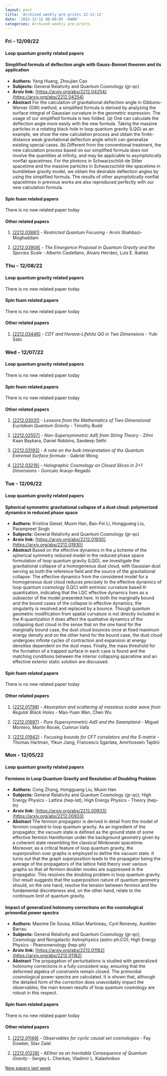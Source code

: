 ```yaml
---
layout: post
title: 'Archived weekly pre-prints 22-12-12'
date: '2022-12-12 08:00:05 -0400'
categories: Archived weekly pre-prints
---
```



### Fri - 12/09/22

#### Loop quantum gravity related papers

#### **Simplified formula of deflection angle with Gauss-Bonnet theorem and its  application**
 - **Authors:** Yang Huang, Zhoujian Cao
 - **Subjects:** General Relativity and Quantum Cosmology (gr-qc)
 - **Arxiv link:** [https://arxiv.org/abs/2212.04254](https://arxiv.org/abs/2212.04254)
 - **Abstract**
 For the calculation of gravitational deflection angle in Gibbons-Werner (GW) method, a simplified formula is derived by analyzing the surface integral of Gaussian curvature in the geometric expression. The usage of our simplified formula is two folded. (a) One can calculate the deflection angle more easily with the new formula. Taking the massive particles in a rotating black hole in loop quantum gravity (LQG) as an example, we show the new calculation process and obtain the finite-distance weak gravitational deflection angle which can generalize existing special cases. (b) Different from the conventional treatment, the new calculation process based on our simplified formula does not involve the quantities at infinity, and may be applicable to asymptotically nonflat spacetimes. For the photons in Schwarzschild-de Sitter spacetime and the massive particles in Schwarzschild-like spacetime in bumblebee gravity model, we obtain the desirable deflection angles by using the simplified formula. The results of other asymptotically nonflat spacetimes in previous works are also reproduced perfectly with our new calculation formula. 

#### Spin foam related papers

There is no new related paper today 



#### Other related papers

1. [[2212.03881]](https://arxiv.org/abs/2212.03881) - *Restricted Quantum Focusing* - Arvin Shahbazi-Moghaddam

1. [[2212.03908]](https://arxiv.org/abs/2212.03908) - *The Emergence Proposal in Quantum Gravity and the Species Scale* - Alberto Castellano, Alvaro Herráez, Luis E. Ibáñez



### Thu - 12/08/22

#### Loop quantum gravity related papers

There is no new related paper today 

#### Spin foam related papers

There is no new related paper today 



#### Other related papers

1. [[2212.03446]](https://arxiv.org/abs/2212.03446) - *CDT and Horava-Lifshitz QG in Two Dimensions* - Yuki Sato



### Wed - 12/07/22

#### Loop quantum gravity related papers

There is no new related paper today 

#### Spin foam related papers

There is no new related paper today 



#### Other related papers

1. [[2212.03031]](https://arxiv.org/abs/2212.03031) - *Lessons from the Mathematics of Two-Dimensional Euclidean Quantum  Gravity* - Timothy Budd

1. [[2212.02557]](https://arxiv.org/abs/2212.02557) - *Non-Supersymmetric AdS from String Theory* - Zihni Kaan Baykara, Daniel Robbins, Savdeep Sethi

1. [[2212.03193]](https://arxiv.org/abs/2212.03193) - *A note on the bulk interpretation of the Quantum Extremal Surface  formula* - Gabriel Wong

1. [[2212.03219]](https://arxiv.org/abs/2212.03219) - *Holographic Cosmology on Closed Slices in 2+1 Dimensions* - Goncalo Araujo-Regado



### Tue - 12/06/22

#### Loop quantum gravity related papers

#### **Spherical symmetric gravitational collapse of a dust cloud: polymerized  dynamics in reduced phase space**
 - **Authors:** Kristina Giesel, Muxin Han, Bao-Fei Li, Hongguang Liu, Parampreet Singh
 - **Subjects:** General Relativity and Quantum Cosmology (gr-qc)
 - **Arxiv link:** [https://arxiv.org/abs/2212.01930](https://arxiv.org/abs/2212.01930)
 - **Abstract**
 Based on the effective dynamics in the $\bar \mu$ scheme of the spherical symmetry reduced model in the reduced phase space formulation of loop quantum gravity (LQG), we investigate the gravitational collapse of a homogeneous dust cloud, with Gaussian dust serving as both the reference field and the source of the gravitational collapse. The effective dynamics from the considered model for a homogeneous dust cloud reduces precisely to the effective dynamics of loop quantum cosmology (LQC) with extrinsic curvature based K-quantization, indicating that the LQC effective dynamics lives as a subsector of the model presented here. In both the marginally bound and the bound cases of the collapse in effective dynamics, the singularity is resolved and replaced by a bounce. Though quantum geometric modification from spatial curvature is not directly included in the K-quantization it does affect the qualitative dynamics of the collapsing dust cloud in the sense that on the one hand for the marginally bound case, the dust cloud bounces once at fixed maximum energy density and on the other hand for the bound case, the dust cloud undergoes infinite cycles of contraction and expansion at energy densities dependent on the dust mass. Finally, the mass threshold for the formation of a trapped surface in each case is found and the matching conditions between the interior collapsing spacetime and an effective exterior static solution are discussed. 

#### Spin foam related papers

There is no new related paper today 



#### Other related papers

1. [[2212.01798]](https://arxiv.org/abs/2212.01798) - *Absorption and scattering of massless scalar wave from Regular Black  Holes* - Mao-Yuan Wan, Chen Wu

1. [[2212.01697]](https://arxiv.org/abs/2212.01697) - *Pure Supersymmetric AdS and the Swampland* - Miguel Montero, Martin Rocek, Cumrun Vafa

1. [[2212.01942]](https://arxiv.org/abs/2212.01942) - *Focusing bounds for CFT correlators and the S-matrix* - Thomas Hartman, Yikun Jiang, Francesco Sgarlata, Amirhossein Tajdini



### Mon - 12/05/22

#### Loop quantum gravity related papers

#### **Fermions in Loop Quantum Gravity and Resolution of Doubling Problem**
 - **Authors:** Cong Zhang, Hongguang Liu, Muxin Han
 - **Subjects:** General Relativity and Quantum Cosmology (gr-qc); High Energy Physics - Lattice (hep-lat); High Energy Physics - Theory (hep-th)
 - **Arxiv link:** [https://arxiv.org/abs/2212.00933](https://arxiv.org/abs/2212.00933)
 - **Abstract**
 The fermion propagator is derived in detail from the model of fermion coupled to loop quantum gravity. As an ingredient of the propagator, the vacuum state is defined as the ground state of some effective fermion Hamiltonian under the background geometry given by a coherent state resembling the classical Minkowski spacetime. Moreover, as a critical feature of loop quantum gravity, the superposition over graphs is employed to define the vacuum state. It turns out that the graph superposition leads to the propagator being the average of the propagators of the lattice field theory over various graphs so that all fermion doubler modes are suppressed in the propagator. This resolves the doubling problem in loop quantum gravity. Our result suggests that the superposition nature of quantum geometry should, on the one hand, resolve the tension between fermion and the fundamental discreteness and, on the other hand, relate to the continuum limit of quantum gravity. 

#### **Impact of generalized holonomy corrections on the cosmological  primordial power spectra**
 - **Authors:** Maxime De Sousa, Killian Martineau, Cyril Renevey, Aurélien Barrau
 - **Subjects:** General Relativity and Quantum Cosmology (gr-qc); Cosmology and Nongalactic Astrophysics (astro-ph.CO); High Energy Physics - Phenomenology (hep-ph)
 - **Arxiv link:** [https://arxiv.org/abs/2212.01182](https://arxiv.org/abs/2212.01182)
 - **Abstract**
 The propagation of perturbations is studied with generalized holonomy corrections in a fully consistent way, ensuring that the deformed algebra of constraints remain closed. The primordial cosmological power spectra are calculated. It is shown that, although the detailed form of the correction does unavoidably impact the observables, the main known results of loop quantum cosmology are robust in this respect. 

#### Spin foam related papers

There is no new related paper today 



#### Other related papers

1. [[2212.01149]](https://arxiv.org/abs/2212.01149) - *Observables for cyclic causal set cosmologies* - Fay Dowker, Stav Zalel

1. [[2212.01228]](https://arxiv.org/abs/2212.01228) - *AEther as an Inevitable Consequence of Quantum Gravity* - Sergey L. Cherkas, Vladimir L. Kalashnikov






[New papers last week]({{site.url}}/archived/weekly/pre-prints/2022/12/05/archived_weekly_papers.html)
